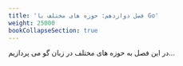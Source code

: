 ```yaml
---
title: 'فصل دوازدهم: حوزه های مختلف با Go'
weight: 25000
bookCollapseSection: true
---
```


در این فصل به حوزه های مختلف در زبان گو می پردازیم...
